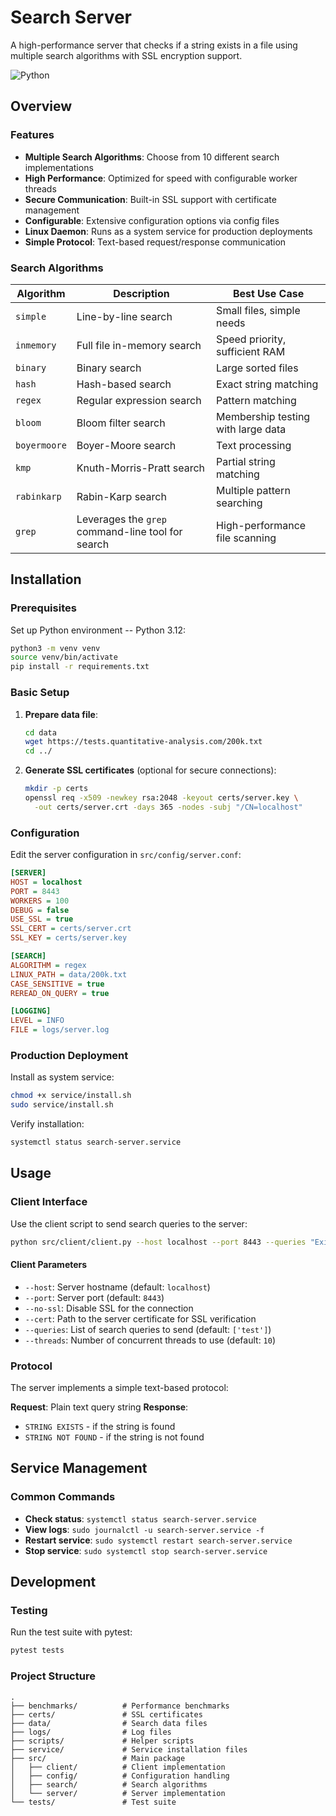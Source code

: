 # Search Server

A high-performance server that checks if a string exists in a file using multiple search algorithms with SSL encryption support.

![Python](https://img.shields.io/badge/python-3.12-green.svg)

## Overview

### Features

- **Multiple Search Algorithms**: Choose from 10 different search implementations
- **High Performance**: Optimized for speed with configurable worker threads
- **Secure Communication**: Built-in SSL support with certificate management
- **Configurable**: Extensive configuration options via config files
- **Linux Daemon**: Runs as a system service for production deployments
- **Simple Protocol**: Text-based request/response communication

### Search Algorithms

| Algorithm    | Description                                         | Best Use Case                      |
|--------------|-----------------------------------------------------|-----------------------------------|
| `simple`     | Line-by-line search                                 | Small files, simple needs          |
| `inmemory`   | Full file in-memory search                          | Speed priority, sufficient RAM     |
| `binary`     | Binary search                                       | Large sorted files                 |
| `hash`       | Hash-based search                                   | Exact string matching              |
| `regex`      | Regular expression search                           | Pattern matching                   |
| `bloom`      | Bloom filter search                                 | Membership testing with large data |
| `boyermoore` | Boyer-Moore search                                  | Text processing                    |
| `kmp`        | Knuth-Morris-Pratt search                           | Partial string matching            |
| `rabinkarp`  | Rabin-Karp search                                   | Multiple pattern searching         |
| `grep`       | Leverages the `grep` command-line tool for search   | High-performance file scanning     |

## Installation

### Prerequisites

Set up Python environment -- Python 3.12:
```bash
python3 -m venv venv
source venv/bin/activate
pip install -r requirements.txt
```

### Basic Setup

1. **Prepare data file**:
   ```bash
   cd data
   wget https://tests.quantitative-analysis.com/200k.txt
   cd ../
   ```

2. **Generate SSL certificates** (optional for secure connections):
   ```bash
   mkdir -p certs
   openssl req -x509 -newkey rsa:2048 -keyout certs/server.key \
     -out certs/server.crt -days 365 -nodes -subj "/CN=localhost"
   ```

### Configuration

Edit the server configuration in `src/config/server.conf`:
```ini
[SERVER]
HOST = localhost
PORT = 8443
WORKERS = 100
DEBUG = false
USE_SSL = true
SSL_CERT = certs/server.crt
SSL_KEY = certs/server.key

[SEARCH]
ALGORITHM = regex
LINUX_PATH = data/200k.txt
CASE_SENSITIVE = true
REREAD_ON_QUERY = true

[LOGGING]
LEVEL = INFO
FILE = logs/server.log
```

### Production Deployment

Install as system service:
```bash
chmod +x service/install.sh
sudo service/install.sh
```

Verify installation:
```bash
systemctl status search-server.service
```

## Usage

### Client Interface

Use the client script to send search queries to the server:

```bash
python src/client/client.py --host localhost --port 8443 --queries "Existing line" "Nonexistent line"
```

#### Client Parameters

- `--host`: Server hostname (default: `localhost`)
- `--port`: Server port (default: `8443`)
- `--no-ssl`: Disable SSL for the connection
- `--cert`: Path to the server certificate for SSL verification
- `--queries`: List of search queries to send (default: `['test']`)
- `--threads`: Number of concurrent threads to use (default: `10`)

### Protocol

The server implements a simple text-based protocol:

**Request**: Plain text query string
**Response**: 
- `STRING EXISTS` - if the string is found
- `STRING NOT FOUND` - if the string is not found

## Service Management

### Common Commands

- **Check status**: `systemctl status search-server.service`
- **View logs**: `sudo journalctl -u search-server.service -f`  
- **Restart service**: `sudo systemctl restart search-server.service`
- **Stop service**: `sudo systemctl stop search-server.service`

## Development

### Testing

Run the test suite with pytest:
```bash
pytest tests
```

### Project Structure

```
.
├── benchmarks/          # Performance benchmarks
├── certs/               # SSL certificates
├── data/                # Search data files
├── logs/                # Log files
├── scripts/             # Helper scripts
├── service/             # Service installation files
├── src/                 # Main package
│   ├── client/          # Client implementation
│   ├── config/          # Configuration handling
│   ├── search/          # Search algorithms
│   └── server/          # Server implementation
└── tests/               # Test suite
```